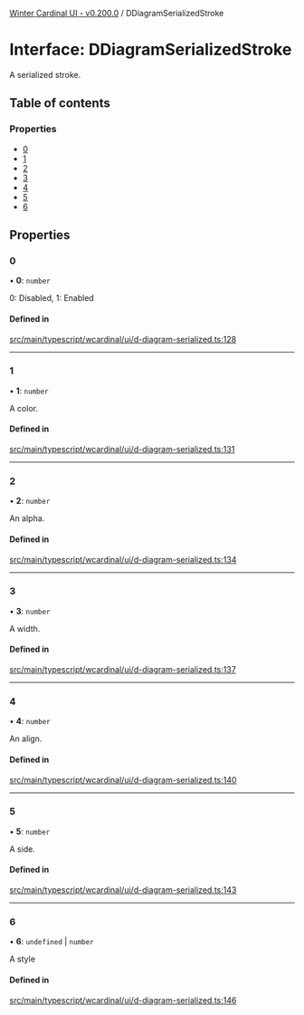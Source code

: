 [Winter Cardinal UI - v0.200.0](../index.md) / DDiagramSerializedStroke

# Interface: DDiagramSerializedStroke

A serialized stroke.

## Table of contents

### Properties

- [0](DDiagramSerializedStroke.md#0)
- [1](DDiagramSerializedStroke.md#1)
- [2](DDiagramSerializedStroke.md#2)
- [3](DDiagramSerializedStroke.md#3)
- [4](DDiagramSerializedStroke.md#4)
- [5](DDiagramSerializedStroke.md#5)
- [6](DDiagramSerializedStroke.md#6)

## Properties

### 0

• **0**: `number`

0: Disabled, 1: Enabled

#### Defined in

[src/main/typescript/wcardinal/ui/d-diagram-serialized.ts:128](https://github.com/winter-cardinal/winter-cardinal-ui/blob/v0.200.0/src/main/typescript/wcardinal/ui/d-diagram-serialized.ts#L128)

___

### 1

• **1**: `number`

A color.

#### Defined in

[src/main/typescript/wcardinal/ui/d-diagram-serialized.ts:131](https://github.com/winter-cardinal/winter-cardinal-ui/blob/v0.200.0/src/main/typescript/wcardinal/ui/d-diagram-serialized.ts#L131)

___

### 2

• **2**: `number`

An alpha.

#### Defined in

[src/main/typescript/wcardinal/ui/d-diagram-serialized.ts:134](https://github.com/winter-cardinal/winter-cardinal-ui/blob/v0.200.0/src/main/typescript/wcardinal/ui/d-diagram-serialized.ts#L134)

___

### 3

• **3**: `number`

A width.

#### Defined in

[src/main/typescript/wcardinal/ui/d-diagram-serialized.ts:137](https://github.com/winter-cardinal/winter-cardinal-ui/blob/v0.200.0/src/main/typescript/wcardinal/ui/d-diagram-serialized.ts#L137)

___

### 4

• **4**: `number`

An align.

#### Defined in

[src/main/typescript/wcardinal/ui/d-diagram-serialized.ts:140](https://github.com/winter-cardinal/winter-cardinal-ui/blob/v0.200.0/src/main/typescript/wcardinal/ui/d-diagram-serialized.ts#L140)

___

### 5

• **5**: `number`

A side.

#### Defined in

[src/main/typescript/wcardinal/ui/d-diagram-serialized.ts:143](https://github.com/winter-cardinal/winter-cardinal-ui/blob/v0.200.0/src/main/typescript/wcardinal/ui/d-diagram-serialized.ts#L143)

___

### 6

• **6**: `undefined` \| `number`

A style

#### Defined in

[src/main/typescript/wcardinal/ui/d-diagram-serialized.ts:146](https://github.com/winter-cardinal/winter-cardinal-ui/blob/v0.200.0/src/main/typescript/wcardinal/ui/d-diagram-serialized.ts#L146)
